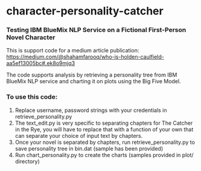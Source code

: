 # character-personality-catcher
<h3>Testing IBM BlueMix NLP Service on a Fictional First-Person Novel Character</h3>

This is support code for a medium article publication:
https://medium.com/@shahamfarooq/who-is-holden-caulfield-aa5ef13005bc#.ek8o9mjq3

<p>The code supports analysis by retrieving a personality tree from IBM BlueMix NLP service and charting it on plots using the Big Five Model.</p>

<h3>To use this code:</h3>
<ol>
  <li>Replace username, password strings with your credentials in retrieve_personality.py</li>
  <li>The text_edit.py is very specific to separating chapters for The Catcher in the Rye, you will have to replace that with a function of your own that can separate your choice of input text by chapters.</li>
  <li>Once your novel is separated by chapters, run retrieve_personality.py to save personality tree in bin.dat (sample has been provided)</li>
  <li>Run chart_personality.py to create the charts (samples provided in plot/ directory)</li>
</ol>
